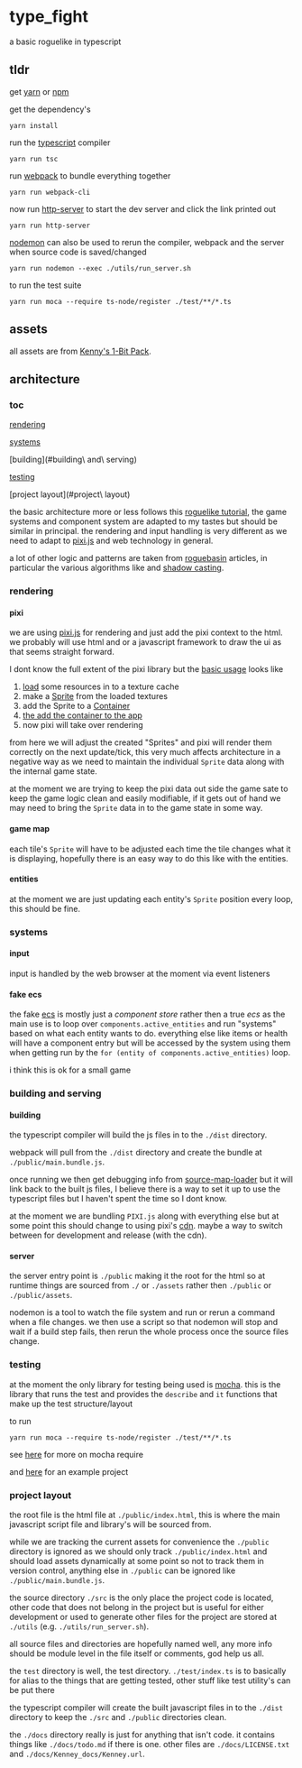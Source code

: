 # type_fight

a basic roguelike in typescript

## tldr

get [yarn](https://classic.yarnpkg.com/en/) or [npm](https://www.npmjs.com/)

get the dependency's

`yarn install`

run the [typescript](https://www.typescriptlang.org/) compiler

`yarn run tsc`

run [webpack](https://webpack.js.org/) to bundle everything together

`yarn run webpack-cli`

now run [http-server](https://github.com/http-party/http-server#readme)
to start the dev server and click the link printed out

`yarn run http-server`

[nodemon](https://nodemon.io/) can also be used to rerun the compiler, webpack
and the server when source code is saved/changed

`yarn run nodemon --exec ./utils/run_server.sh`

to run the test suite

`yarn run moca --require ts-node/register ./test/**/*.ts`

## assets

all assets are from [Kenny's 1-Bit Pack](https://kenney.nl/assets/bit-pack).

## architecture

### toc

[rendering](#rendering)

[systems](#systems)

[building](#building\ and\ serving)

[testing](#testing)

[project layout](#project\ layout)

the basic architecture more or less follows this
[roguelike tutorial](http://rogueliketutorials.com/),
the game systems and component system are adapted to my tastes but should be
similar in principal. the rendering and input handling is very different as we
need to adapt to [pixi.js](https://www.pixijs.com/) and web technology in
general.

a lot of other logic and patterns are taken from
[roguebasin](http://www.roguebasin.com/index.php?title=Main_Page)
articles, in particular the various algorithms like and
[shadow casting](http://www.roguebasin.com/index.php?title=Category:FOV).

### rendering

#### pixi

we are using [pixi.js](https://www.pixijs.com/) for rendering and just add the
pixi context to the html. we probably will use html and or a javascript
framework to draw the ui as that seems straight forward.

I dont know the full extent of the pixi library but the
[basic usage](https://pixijs.io/examples/#/demos-basic/container.js) looks like

1) [load](http://pixijs.download/release/docs/PIXI.Loader.html) some resources
in to a texture cache
1) make a [Sprite](http://pixijs.download/release/docs/PIXI.Sprite.html)
from the loaded textures
1) add the Sprite to a
[Container](http://pixijs.download/release/docs/PIXI.Container.html)
1) [the add the container to the app](https://pixijs.io/examples/#/demos-basic/container.js)
1) now pixi will take over rendering

from here we will adjust the created "Sprites" and pixi will render them
correctly on the next update/tick, this very much affects architecture in a
negative way as we need to maintain the individual `Sprite` data along with the
internal game state.

at the moment we are trying to keep the pixi data out side the game sate to keep
the game logic clean and easily modifiable, if it gets out of hand we may need
to bring the `Sprite` data in to the game state in some way.

#### game map

each tile's `Sprite` will have to be adjusted each time the tile changes what it
is displaying, hopefully there is an easy way to do this like with the entities.

#### entities

at the moment we are just updating each entity's `Sprite` position every loop,
this should be fine.

### systems

#### input

input is handled by the web browser at the moment via event listeners

#### fake ecs

the fake [ecs](https://en.wikipedia.org/wiki/Entity_component_system) is mostly
just a _component store_ rather then a true _ecs_ as the main use is to loop
over `components.active_entities` and run "systems" based on what each entity
wants to do. everything else like items or health will have a component entry
but will be accessed by the system using them when getting run by the
`for (entity of components.active_entities)` loop.

i think this is ok for a small game

### building and serving

#### building

the typescript compiler will build the js files in to the `./dist` directory.

webpack will pull from the `./dist` directory and create the bundle at
`./public/main.bundle.js`.

once running we then get debugging info from
[source-map-loader](https://webpack.js.org/loaders/source-map-loader/) but
it will link back to the built js files, I believe there is a way to set it up
to use the typescript files but I haven't spent the time so I dont know.

at the moment we are bundling `PIXI.js` along with everything else but at some
point this should change to using pixi's
[cdn](https://en.wikipedia.org/wiki/Content_delivery_network). maybe a way to
switch between for development and release (with the cdn).

#### server

the server entry point is `./public` making it the root for the html so at
runtime things are sourced from `./` or `./assets` rather then `./public` or
`./public/assets`.

nodemon is a tool to watch the file system and run or rerun a command when a
file changes. we then use a script so that nodemon will stop and wait if a build
step fails, then rerun the whole process once the source files change.

### testing

at the moment the only library for testing being used is
[mocha](https://mochajs.org/).
this is the library that runs the test and provides the `describe` and `it`
functions that make up the test structure/layout

to run

`yarn run moca --require ts-node/register ./test/**/*.ts`

see [here](https://mochajs.org/#-require-module-r-module) for more on mocha
require

and [here](https://github.com/mochajs/mocha-examples/tree/master/packages/typescript) for an example project

### project layout

the root file is the html file at `./public/index.html`, this is where the main
javascript script file and library's will be sourced from.

while we are tracking the current assets for convenience the `./public`
directory is ignored as we should only track `./public/index.html` and should
load assets dynamically at some point so not to track them in version control,
anything else in `./public` can be ignored like `./public/main.bundle.js`.

the source directory `./src` is the only place the project code is located,
other code that does not belong in the project but is useful for either
development or used to generate other files for the project are stored at
`./utils` (e.g. `./utils/run_server.sh`).

all source files and directories are hopefully named well, any more info should
be module level in the file itself or comments, god help us all.

the `test` directory is well, the test directory. `./test/index.ts` is to
basically for alias to the things that are getting tested, other stuff like test
utility's can be put there

the typescript compiler will create the built javascript files in to the
`./dist` directory to keep the `./src` and `./public` directories clean.

the `./docs` directory really is just for anything that isn't code. it contains
things like `./docs/todo.md` if there is one. other files are
`./docs/LICENSE.txt` and `./docs/Kenney_docs/Kenney.url`.
